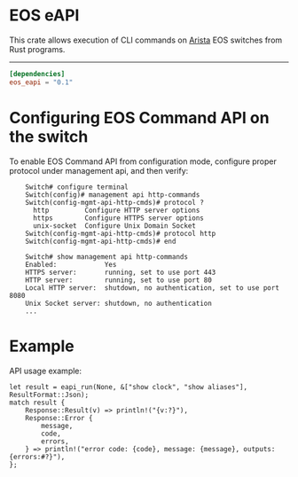 # EOS eAPI

This crate allows execution of CLI commands on [Arista](https://www.arista.com) EOS switches from
Rust programs.

---
```toml
[dependencies]
eos_eapi = "0.1"
```

# Configuring EOS Command API on the switch

To enable EOS Command API from configuration mode, configure proper protocol under management api, and then verify:
```
    Switch# configure terminal
    Switch(config)# management api http-commands
    Switch(config-mgmt-api-http-cmds)# protocol ?
      http         Configure HTTP server options
      https        Configure HTTPS server options
      unix-socket  Configure Unix Domain Socket
    Switch(config-mgmt-api-http-cmds)# protocol http
    Switch(config-mgmt-api-http-cmds)# end

    Switch# show management api http-commands
    Enabled:            Yes
    HTTPS server:       running, set to use port 443
    HTTP server:        running, set to use port 80
    Local HTTP server:  shutdown, no authentication, set to use port 8080
    Unix Socket server: shutdown, no authentication
    ...
```

# Example

API usage example:
```
let result = eapi_run(None, &["show clock", "show aliases"], ResultFormat::Json);
match result {
    Response::Result(v) => println!("{v:?}"),
    Response::Error {
        message,
        code,
        errors,
    } => println!("error code: {code}, message: {message}, outputs: {errors:#?}"),
};

